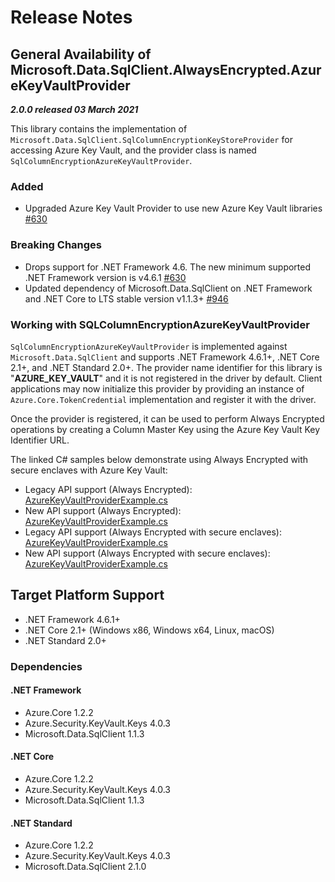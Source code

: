 # Release Notes

## General Availability of Microsoft.Data.SqlClient.AlwaysEncrypted.AzureKeyVaultProvider
_**2.0.0 released 03 March 2021**_

This library contains the implementation of `Microsoft.Data.SqlClient.SqlColumnEncryptionKeyStoreProvider` for accessing Azure Key Vault, and the provider class is named `SqlColumnEncryptionAzureKeyVaultProvider`.

### Added
- Upgraded Azure Key Vault Provider to use new Azure Key Vault libraries [#630](https://github.com/dotnet/SqlClient/pull/630)

### Breaking Changes
- Drops support for .NET Framework 4.6. The new minimum supported .NET Framework version is v4.6.1 [#630](https://github.com/dotnet/SqlClient/pull/630)
- Updated dependency of Microsoft.Data.SqlClient on .NET Framework and .NET Core to LTS stable version v1.1.3+ [#946](https://github.com/dotnet/SqlClient/pull/946)


### Working with SQLColumnEncryptionAzureKeyVaultProvider
`SqlColumnEncryptionAzureKeyVaultProvider` is implemented against `Microsoft.Data.SqlClient` and supports .NET Framework 4.6.1+, .NET Core 2.1+, and .NET Standard 2.0+. The provider name identifier for this library is "**AZURE_KEY_VAULT**" and it is not registered in the driver by default. Client applications may now initialize this provider by providing an instance of `Azure.Core.TokenCredential` implementation and register it with the driver.

Once the provider is registered, it can be used to perform Always Encrypted operations by creating a Column Master Key using the Azure Key Vault Key Identifier URL.

The linked C# samples below demonstrate using Always Encrypted with secure enclaves with Azure Key Vault:
- Legacy API support (Always Encrypted): [AzureKeyVaultProviderExample.cs](https://github.com/dotnet/SqlClient/blob/main/doc/samples/AzureKeyVaultProviderLegacyExample_2_0.cs)
- New API support (Always Encrypted): [AzureKeyVaultProviderExample.cs](https://github.com/dotnet/SqlClient/blob/main/doc/samples/AzureKeyVaultProviderExample_2_0.cs)
- Legacy API support (Always Encrypted with secure enclaves): [AzureKeyVaultProviderExample.cs](https://github.com/dotnet/SqlClient/blob/main/doc/samples/doc\samples\AzureKeyVaultProviderWithEnclaveProviderExample.cs)
- New API support (Always Encrypted with secure enclaves): [AzureKeyVaultProviderExample.cs](https://github.com/dotnet/SqlClient/blob/main/doc/samples/doc\samples\AzureKeyVaultProviderWithEnclaveProviderExample_2_0.cs)


## Target Platform Support

- .NET Framework 4.6.1+
- .NET Core 2.1+ (Windows x86, Windows x64, Linux, macOS)
- .NET Standard 2.0+

### Dependencies

#### .NET Framework

- Azure.Core 1.2.2
- Azure.Security.KeyVault.Keys 4.0.3
- Microsoft.Data.SqlClient 1.1.3

#### .NET Core

- Azure.Core 1.2.2
- Azure.Security.KeyVault.Keys 4.0.3
- Microsoft.Data.SqlClient 1.1.3

#### .NET Standard

- Azure.Core 1.2.2
- Azure.Security.KeyVault.Keys 4.0.3
- Microsoft.Data.SqlClient 2.1.0

